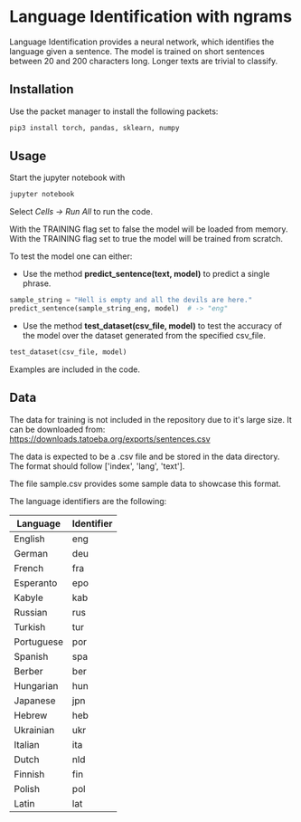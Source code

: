 # Language Identification with ngrams
Language Identification provides a neural network, which identifies the language given a sentence. The model is trained on short sentences between 20 and 200 characters long. Longer texts are trivial to classify.

## Installation
Use the packet manager to install the following packets:
```bash
pip3 install torch, pandas, sklearn, numpy
```

## Usage
Start the jupyter notebook with

```bash
jupyter notebook
```

Select *Cells -> Run All* to run the code.

With the TRAINING flag set to false the model will be loaded from memory.
With the TRAINING flag set to true the model will be trained from scratch.

To test the model one can either:
* Use the method **predict_sentence(text, model)** to predict a single phrase.

```python
sample_string = "Hell is empty and all the devils are here."
predict_sentence(sample_string_eng, model)	# -> "eng"
```

* Use the method **test_dataset(csv_file, model)** to test the accuracy of the model over the dataset generated from the specified csv_file.

```python
test_dataset(csv_file, model)
```

Examples are included in the code.

## Data
The data for training is not included in the repository due to it's large size. It can be downloaded from: https://downloads.tatoeba.org/exports/sentences.csv

The data is expected to be a .csv file and be stored in the data directory. The format should follow ['index', 'lang', 'text'].

The file sample.csv provides some sample data to showcase this format.

The language identifiers are the following:

| Language   | Identifier |
|------------|------------|
| English    | eng        |
| German     | deu        |
| French     | fra        |
| Esperanto  | epo        |
| Kabyle     | kab        |
| Russian    | rus        |
| Turkish    | tur        |
| Portuguese | por        |
| Spanish    | spa        |
| Berber     | ber        |
| Hungarian  | hun        |
| Japanese   | jpn        |
| Hebrew     | heb        |
| Ukrainian  | ukr        |
| Italian	   | ita			|
| Dutch		| nld			|
| Finnish		| fin			|
| Polish		| pol			|
| Latin		| lat			|